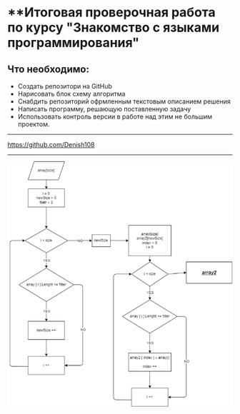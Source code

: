 # **Итоговая проверочная работа по курсу **"Знакомство с языками программирования"**

## **Что необходимо:**
* Создать репозитори на GitHub
* Нарисовать блок схему алгоритма
* Снабдить репозиторий офрмленным текстовым описанием решения
* Написать программу, решающую поставленную задачу
* Использовать контроль версии в работе над этим не большим проектом.
---


https://github.com/Denish108

---

![flowchart](flowchart.drawio.png)

